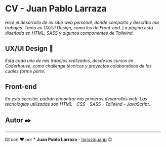 # CV - Juan Pablo Larraza

_Hice el desarrollo de mi sitio web personal, donde comparto y describo mis trabajos. Tanto en UX/UI Design, como los de Front-end. La página esta diseñada en HTML, SASS y algunos componentes de Tailwind._

## UX/UI Design 🎨

_Está cada uno de mis trabajos realizados, desde los cursos en Coderhouse, como challenge técnicos y proyectos colaborativos de los cuales forme parte._


## Front-end

_En esta sección, podrán encontrar mis primeros desarrollos web. Las tecnologías utilizadas son HTML - CSS - SASS - Tailwind - JavaScript._


## Autor ✒️

---
⌨️ con ❤️ por * **Juan Pablo Larraza** - [larrazajuanp](https://github.com/larrazajuanp) 😊